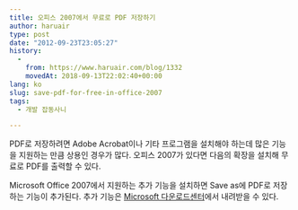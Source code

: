 ```yaml
---
title: 오피스 2007에서 무료로 PDF 저장하기
author: haruair
type: post
date: "2012-09-23T23:05:27"
history:
  - 
    from: https://www.haruair.com/blog/1332
    movedAt: 2018-09-13T22:02:40+00:00
lang: ko
slug: save-pdf-for-free-in-office-2007
tags:
  - 개발 잡동사니

---
```

PDF로 저장하려면 Adobe Acrobat이나 기타 프로그램을 설치해야 하는데 많은 기능을 지원하는 만큼 상용인 경우가 많다. 오피스 2007가 있다면 다음의 확장을 설치해 무료로 PDF를 출력할 수 있다.

Microsoft Office 2007에서 지원하는 추가 기능을 설치하면 Save as에 PDF로 저장하는 기능이 추가된다. 추가 기능은 [Microsoft 다운로드센터][1]에서 내려받을 수 있다.

 [1]: http://www.microsoft.com/ko-kr/download/details.aspx?id=9943